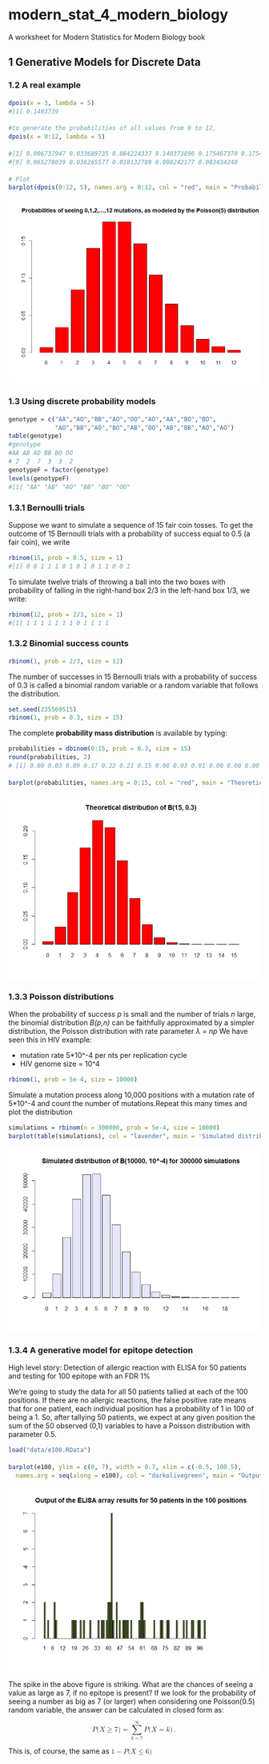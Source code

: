 # modern_stat_4_modern_biology
A worksheet for Modern Statistics for Modern Biology book

## 1  Generative Models for Discrete Data

### 1.2 A real example

```R
dpois(x = 3, lambda = 5)
#[1] 0.1403739

#to generate the probabilities of all values from 0 to 12,
dpois(x = 0:12, lambda = 5)

#[1] 0.006737947 0.033689735 0.084224337 0.140373896 0.175467370 0.175467370 0.146222808 0.104444863
#[9] 0.065278039 0.036265577 0.018132789 0.008242177 0.003434240

# Plot
barplot(dpois(0:12, 5), names.arg = 0:12, col = "red", main = "Probabilities of seeing 0,1,2,…,12 mutations, as modeled by the Poisson(5) distribution")
```
![Fig_1](https://github.com/hamidghaedi/modern_stat_4_modern_biology/blob/main/figs/Fig_1.png) 

### 1.3 Using discrete probability models

```R
genotype = c("AA","AO","BB","AO","OO","AO","AA","BO","BO",
             "AO","BB","AO","BO","AB","OO","AB","BB","AO","AO")
table(genotype)
#genotype
#AA AB AO BB BO OO 
# 2  2  7  3  3  2 
genotypeF = factor(genotype)
levels(genotypeF)
#[1] "AA" "AB" "AO" "BB" "BO" "OO"
```
### 1.3.1 Bernoulli trials
Suppose we want to simulate a sequence of 15 fair coin tosses. To get the outcome of 15 Bernoulli trials with a probability of success equal to 0.5 (a fair coin), we write
```R
rbinom(15, prob = 0.5, size = 1)
#[1] 0 0 1 1 1 0 1 0 1 0 1 1 0 0 1
```
To simulate twelve trials of throwing a ball into the two boxes  with probability of falling in the right-hand box 2/3 in the left-hand box 1/3, we write:

```R
rbinom(12, prob = 2/3, size = 1)
#[1] 1 1 1 1 1 1 1 0 1 1 1 1
```
### 1.3.2 Binomial success counts

```R
rbinom(1, prob = 2/3, size = 12)
```
The number of successes in 15 Bernoulli trials with a probability of success of 0.3 is called a binomial random variable or a random variable that follows the 
 distribution.
 ```R
 set.seed(235569515)
rbinom(1, prob = 0.3, size = 15)
```
The complete **probability mass distribution** is available by typing:
```R
probabilities = dbinom(0:15, prob = 0.3, size = 15)
round(probabilities, 2)
# [1] 0.00 0.03 0.09 0.17 0.22 0.21 0.15 0.08 0.03 0.01 0.00 0.00 0.00 0.00 0.00 0.00

barplot(probabilities, names.arg = 0:15, col = "red", main = "Theoretical distribution of B(15, 0.3)")
```
![Fig_2](https://github.com/hamidghaedi/modern_stat_4_modern_biology/blob/main/figs/Fig_1_2.png)

### 1.3.3 Poisson distributions
When the probability of success *p* is small and the number of trials *n* large, the binomial distribution *B(p,n)* can be faithfully approximated by a simpler distribution, the Poisson distribution with rate parameter *&lambda; = np*
We have seen this in HIV example:
- mutation rate 5*10^-4 per nts per replication cycle
- HIV genome size = 10^4
```R
rbinom(1, prob = 5e-4, size = 10000)
```
Simulate a mutation process along 10,000 positions with a mutation rate of 5*10^-4 and count the number of mutations.Repeat this many times and plot the distribution
```R
simulations = rbinom(n = 300000, prob = 5e-4, size = 10000)
barplot(table(simulations), col = "lavender", main = 'Simulated distribution of B(10000, 10^-4) for 300000 simulations')
```
![Fig_3](https://github.com/hamidghaedi/modern_stat_4_modern_biology/blob/main/figs/Fig_1_3.png)

### 1.3.4 A generative model for epitope detection

High level story: Detection of allergic reaction with ELISA for 50 patients and testing for 100 epitope with an FDR 1%

We’re going to study the data for all 50 patients tallied at each of the 100 positions. If there are no allergic reactions, the false positive rate means that for one patient, each individual position has a probability of 1 in 100 of being a 1. So, after tallying 50 patients, we expect at any given position the sum of the 50 observed (0,1) variables to have a Poisson distribution with parameter 0.5. 
```R
load("data/e100.RData")

barplot(e100, ylim = c(0, 7), width = 0.7, xlim = c(-0.5, 100.5),
  names.arg = seq(along = e100), col = "darkolivegreen", main = "Output of the ELISA array results for 50 patients in the 100 positions")
```
![Fig_4](https://github.com/hamidghaedi/modern_stat_4_modern_biology/blob/main/figs/Fig_1_4.png)

The spike in the above figure is striking. What are the chances of seeing a value as large as 7, if no epitope is present?
If we look for the probability of seeing a number as big as 7 (or larger) when considering one Poisson(0.5) random variable, the answer can be calculated in closed form as:

<math xmlns="http://www.w3.org/1998/Math/MathML" display="block">
  <mi>P</mi>
  <mo stretchy="false">(</mo>
  <mi>X</mi>
  <mo>&#x2265;</mo>
  <mn>7</mn>
  <mo stretchy="false">)</mo>
  <mo>=</mo>
  <munderover>
    <mo data-mjx-texclass="OP">&#x2211;</mo>
    <mrow data-mjx-texclass="ORD">
      <mi>k</mi>
      <mo>=</mo>
      <mn>7</mn>
    </mrow>
    <mi mathvariant="normal">&#x221E;</mi>
  </munderover>
  <mi>P</mi>
  <mo stretchy="false">(</mo>
  <mi>X</mi>
  <mo>=</mo>
  <mi>k</mi>
  <mo stretchy="false">)</mo>
  <mo>.</mo>
</math>

This is, of course, the same as <math xmlns="http://www.w3.org/1998/Math/MathML">
  <mn>1</mn>
  <mo>&#x2212;</mo>
  <mi>P</mi>
  <mo stretchy="false">(</mo>
  <mi>X</mi>
  <mo>&#x2264;</mo>
  <mn>6</mn>
  <mo stretchy="false">)</mo>
</math>
